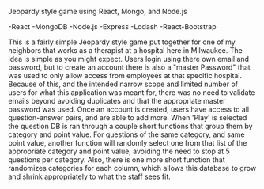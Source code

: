 Jeopardy style game using React, Mongo, and Node.js

-React -MongoDB -Node.js -Express -Lodash -React-Bootstrap

This is a fairly simple Jeopardy style game put together for one of my neighbors that works as a therapist at a hospital here in Milwaukee. 
The idea is simple as you might expect. Users login using there own email and password, but to create an account there is also a "master Password" that was used to only allow access from employees at that specific hospital. Because of this, and the intended narrow scope and limited number of users for what this application was meant for, there was no need to validate emails beyond avoiding duplicates and that the appropriate master password was used. 
Once an account is created, users have access to all question-answer pairs, and are able to add more. When 'Play' is selected the question DB is ran through a couple short functions that group them by category and point value. For questions of the same category, and same point value, another function will randomly select one from that list of the appropriate category and point value, avoiding the need to stop at 5 questions per category. Also, there is one more short function that randomizes categories for each column, which allows this database to grow and shrink appropriately to what the staff sees fit.

